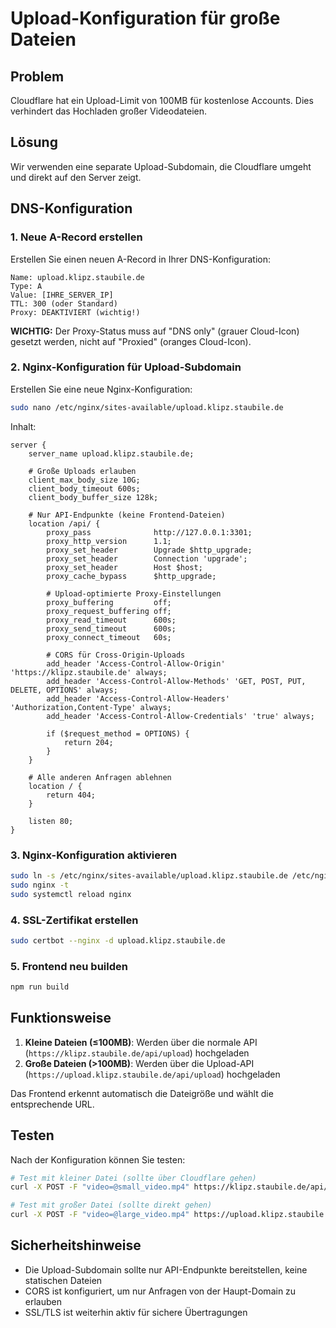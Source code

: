 # Upload-Konfiguration für große Dateien

## Problem
Cloudflare hat ein Upload-Limit von 100MB für kostenlose Accounts. Dies verhindert das Hochladen großer Videodateien.

## Lösung
Wir verwenden eine separate Upload-Subdomain, die Cloudflare umgeht und direkt auf den Server zeigt.

## DNS-Konfiguration

### 1. Neue A-Record erstellen
Erstellen Sie einen neuen A-Record in Ihrer DNS-Konfiguration:

```
Name: upload.klipz.staubile.de
Type: A
Value: [IHRE_SERVER_IP]
TTL: 300 (oder Standard)
Proxy: DEAKTIVIERT (wichtig!)
```

**WICHTIG:** Der Proxy-Status muss auf "DNS only" (grauer Cloud-Icon) gesetzt werden, nicht auf "Proxied" (oranges Cloud-Icon).

### 2. Nginx-Konfiguration für Upload-Subdomain

Erstellen Sie eine neue Nginx-Konfiguration:

```bash
sudo nano /etc/nginx/sites-available/upload.klipz.staubile.de
```

Inhalt:
```nginx
server {
    server_name upload.klipz.staubile.de;

    # Große Uploads erlauben
    client_max_body_size 10G;
    client_body_timeout 600s;
    client_body_buffer_size 128k;

    # Nur API-Endpunkte (keine Frontend-Dateien)
    location /api/ {
        proxy_pass              http://127.0.0.1:3301;
        proxy_http_version      1.1;
        proxy_set_header        Upgrade $http_upgrade;
        proxy_set_header        Connection 'upgrade';
        proxy_set_header        Host $host;
        proxy_cache_bypass      $http_upgrade;
        
        # Upload-optimierte Proxy-Einstellungen
        proxy_buffering         off;
        proxy_request_buffering off;
        proxy_read_timeout      600s;
        proxy_send_timeout      600s;
        proxy_connect_timeout   60s;

        # CORS für Cross-Origin-Uploads
        add_header 'Access-Control-Allow-Origin' 'https://klipz.staubile.de' always;
        add_header 'Access-Control-Allow-Methods' 'GET, POST, PUT, DELETE, OPTIONS' always;
        add_header 'Access-Control-Allow-Headers' 'Authorization,Content-Type' always;
        add_header 'Access-Control-Allow-Credentials' 'true' always;
        
        if ($request_method = OPTIONS) {
            return 204;
        }
    }

    # Alle anderen Anfragen ablehnen
    location / {
        return 404;
    }

    listen 80;
}
```

### 3. Nginx-Konfiguration aktivieren

```bash
sudo ln -s /etc/nginx/sites-available/upload.klipz.staubile.de /etc/nginx/sites-enabled/
sudo nginx -t
sudo systemctl reload nginx
```

### 4. SSL-Zertifikat erstellen

```bash
sudo certbot --nginx -d upload.klipz.staubile.de
```

### 5. Frontend neu builden

```bash
npm run build
```

## Funktionsweise

1. **Kleine Dateien (≤100MB)**: Werden über die normale API (`https://klipz.staubile.de/api/upload`) hochgeladen
2. **Große Dateien (>100MB)**: Werden über die Upload-API (`https://upload.klipz.staubile.de/api/upload`) hochgeladen

Das Frontend erkennt automatisch die Dateigröße und wählt die entsprechende URL.

## Testen

Nach der Konfiguration können Sie testen:

```bash
# Test mit kleiner Datei (sollte über Cloudflare gehen)
curl -X POST -F "video=@small_video.mp4" https://klipz.staubile.de/api/upload

# Test mit großer Datei (sollte direkt gehen)
curl -X POST -F "video=@large_video.mp4" https://upload.klipz.staubile.de/api/upload
```

## Sicherheitshinweise

- Die Upload-Subdomain sollte nur API-Endpunkte bereitstellen, keine statischen Dateien
- CORS ist konfiguriert, um nur Anfragen von der Haupt-Domain zu erlauben
- SSL/TLS ist weiterhin aktiv für sichere Übertragungen